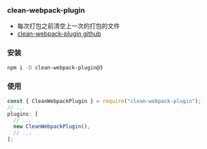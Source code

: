 ### clean-webpack-plugin

- 每次打包之前清空上一次的打包的文件
- [clean-webpack-plugin github](https://github.com/johnagan/clean-webpack-plugin)

### 安装

```sh
npm i -D clean-webpack-plugin@3
```

### 使用

```js
const { CleanWebpackPlugin } = require("clean-webpack-plugin");
// ...
plugins: [
  // ...
  new CleanWebpackPlugin(),
  // ...
];
```
